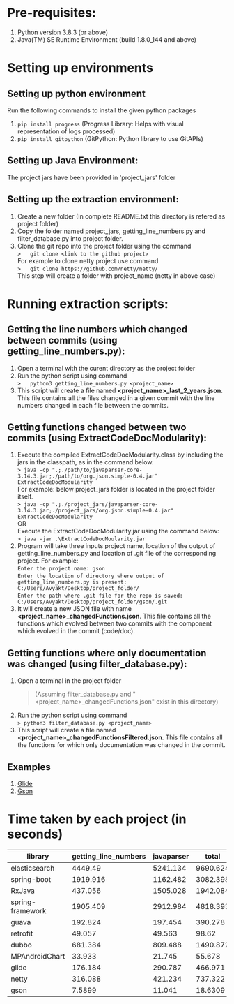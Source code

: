 
# Pre-requisites:       
1.  Python version 3.8.3 (or above)       
2.  Java(TM) SE Runtime Environment (build 1.8.0_144 and above)        

# Setting up environments       

## Setting up python environment       
Run the following commands to install the given python packages       
1.  `pip install progress` (Progress Library: Helps with visual representation of logs processed)       
2.  `pip install gitpython` (GitPython: Python library to use GitAPIs)              

## Setting up Java Environment:       
The project jars have been provided in 'project_jars' folder       

## Setting up the extraction environment:       
1.  Create a new folder (In complete README.txt this directory is refered as project folder)       
2.  Copy the folder named project_jars, getting_line_numbers.py and filter_database.py into project folder.       
3.  Clone the git repo into the project folder using the command       
    `>   git clone <link to the github project>`        
    For example to clone netty project use command       
    `>   git clone https://github.com/netty/netty/`       
    This step will create a folder with project_name (netty in above case)       

# Running extraction scripts:       

## Getting the line numbers which changed between commits (using getting_line_numbers.py):       
1.  Open a terminal with the curent directory as the project folder       
2.  Run the python script using command       
    `>   python3 getting_line_numbers.py <project_name>`       
3.  This script will create a file named **<project_name>_last_2_years.json**. This file contains all the files changed in a given commit with the line numbers changed in each file between the commits.

## Getting functions changed between two commits (using ExtractCodeDocModularity):       
1.  Execute the compiled ExtractCodeDocModularity.class by including the jars in the classpath, as in the command below.       
    `> java -cp ".;./path/to/javaparser-core-3.14.3.jar;./path/to/org.json.simple-0.4.jar" ExtractCodeDocModularity`         
    For example: below project_jars folder is located in the project folder itself.       
    `> java -cp ".;./project_jars/javaparser-core-3.14.3.jar;./project_jars/org.json.simple-0.4.jar" ExtractCodeDocModularity`       
    OR       
    Execute the ExtractCodeDocModularity.jar using the command below:       
    `> java -jar .\ExtractCodeDocMoularity.jar`       
2.  Program will take three inputs project name, location of the output of getting_line_numbers.py and location of .git file of the corresponding project. For example:        
    `Enter the project name: gson`                     
    `Enter the location of directory where output of getting_line_numbers.py is present: C:/Users/Avyakt/Desktop/project_folder/`             
    `Enter the path where .git file for the repo is saved: C:/Users/Avyakt/Desktop/project_folder/gson/.git`        
3.  It will create a new JSON file with name **<project_name>_changedFunctions.json**. This file contains all the functions which evolved between two commits with the component which evolved in the commit (code/doc).        

## Getting functions where only documentation was changed (using filter_database.py):       
1.  Open a terminal in the project folder        
    >(Assuming filter_database.py and "<project_name>_changedFunctions.json" exist in this directory)       
3.  Run the python script using command       
    `> python3 filter_database.py <project_name>`       
4.  This script will create a file named **<project_name>_changedFunctionsFiltered.json**. This file contains all the functions for which only documentation was changed in the commit.       

## Examples        
 1. [Glide](https://github.com/pag-iiitd/DocDependency/tree/master/scripts/RQ2_exmples/glide_examples)
 2. [Gson](https://github.com/pag-iiitd/DocDependency/tree/master/scripts/RQ2_exmples/gson_examples)

# Time taken by each project (in seconds)
|library  |getting_line_numbers|javaparser | total
|--|--|--|--
|elasticsearch|4449.49|5241.134|9690.624
|spring-boot|1919.916|1162.482|3082.398
|RxJava|437.056|1505.028|1942.084
|spring-framework|1905.409|2912.984|4818.393
|guava|192.824|197.454|390.278
|retrofit|49.057|49.563|98.62
|dubbo|681.384|809.488|1490.872
|MPAndroidChart|33.933|21.745|55.678
|glide|176.184|290.787|466.971
|netty|316.088|421.234|737.322
|gson|7.5899|11.041|18.6309